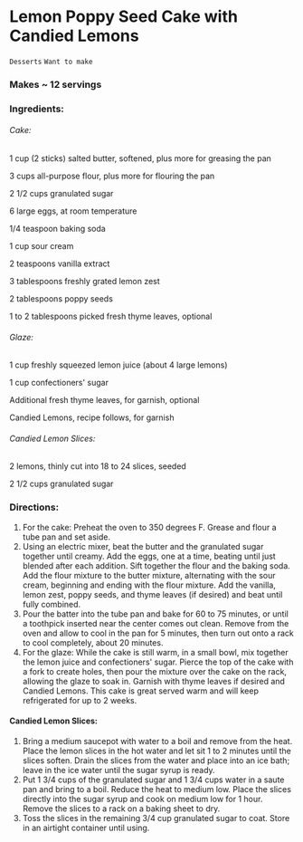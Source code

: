 # Lemon Poppy Seed Cake with Candied Lemons

`Desserts` `Want to make`

### Makes ~ 12 servings

### **Ingredients:**

###### Cake:

1 cup (2 sticks) salted butter, softened, plus more for greasing the pan

3 cups all-purpose flour, plus more for flouring the pan

2 1/2 cups granulated sugar 

6 large eggs, at room temperature 

1/4 teaspoon baking soda 

1 cup sour cream 

2 teaspoons vanilla extract 

3 tablespoons freshly grated lemon zest 

2 tablespoons poppy seeds 

1 to 2 tablespoons picked fresh thyme leaves, optional 

###### Glaze:

1 cup freshly squeezed lemon juice (about 4 large lemons)

1 cup confectioners' sugar 

Additional fresh thyme leaves, for garnish, optional

Candied Lemons, recipe follows, for garnish

###### Candied Lemon Slices:

2 lemons, thinly cut into 18 to 24 slices, seeded

2 1/2 cups granulated sugar 

### **Directions:**

1. For the cake: Preheat the oven to 350 degrees F. Grease and flour a tube pan and set aside.
2. Using an electric mixer, beat the butter and the granulated sugar together until creamy. Add the eggs, one at a time, beating until just blended after each addition. Sift together the flour and the baking soda. Add the flour mixture to the butter mixture, alternating with the sour cream, beginning and ending with the flour mixture. Add the vanilla, lemon zest, poppy seeds, and thyme leaves (if desired) and beat until fully combined.
3. Pour the batter into the tube pan and bake for 60 to 75 minutes, or until a toothpick inserted near the center comes out clean. Remove from the oven and allow to cool in the pan for 5 minutes, then turn out onto a rack to cool completely, about 20 minutes.
4. For the glaze: While the cake is still warm, in a small bowl, mix together the lemon juice and confectioners' sugar. Pierce the top of the cake with a fork to create holes, then pour the mixture over the cake on the rack, allowing the glaze to soak in. Garnish with thyme leaves if desired and Candied Lemons. This cake is great served warm and will keep refrigerated for up to 2 weeks.

#### Candied Lemon Slices:

1. Bring a medium saucepot with water to a boil and remove from the heat. Place the lemon slices in the hot water and let sit 1 to 2 minutes until the slices soften. Drain the slices from the water and place into an ice bath; leave in the ice water until the sugar syrup is ready.
2. Put 1 3/4 cups of the granulated sugar and 1 3/4 cups water in a saute pan and bring to a boil. Reduce the heat to medium low. Place the slices directly into the sugar syrup and cook on medium low for 1 hour. Remove the slices to a rack on a baking sheet to dry.
3. Toss the slices in the remaining 3/4 cup granulated sugar to coat. Store in an airtight container until using.
